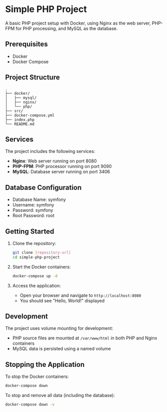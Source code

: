 # Simple PHP Project

A basic PHP project setup with Docker, using Nginx as the web server, PHP-FPM for PHP processing, and MySQL as the database.

## Prerequisites

- Docker
- Docker Compose

## Project Structure

```
.
├── docker/
│   ├── mysql/
│   ├── nginx/
│   └── php/
├── src/
├── docker-compose.yml
├── index.php
└── README.md
```

## Services

The project includes the following services:

- **Nginx**: Web server running on port 8080
- **PHP-FPM**: PHP processor running on port 9090
- **MySQL**: Database server running on port 3406

## Database Configuration

- Database Name: symfony
- Username: symfony
- Password: symfony
- Root Password: root

## Getting Started

1. Clone the repository:
   ```bash
   git clone [repository-url]
   cd simple-php-project
   ```

2. Start the Docker containers:
   ```bash
   docker-compose up -d
   ```

3. Access the application:
   - Open your browser and navigate to `http://localhost:8080`
   - You should see "Hello, World!" displayed

## Development

The project uses volume mounting for development:
- PHP source files are mounted at `/var/www/html` in both PHP and Nginx containers
- MySQL data is persisted using a named volume

## Stopping the Application

To stop the Docker containers:
```bash
docker-compose down
```

To stop and remove all data (including the database):
```bash
docker-compose down -v
```
